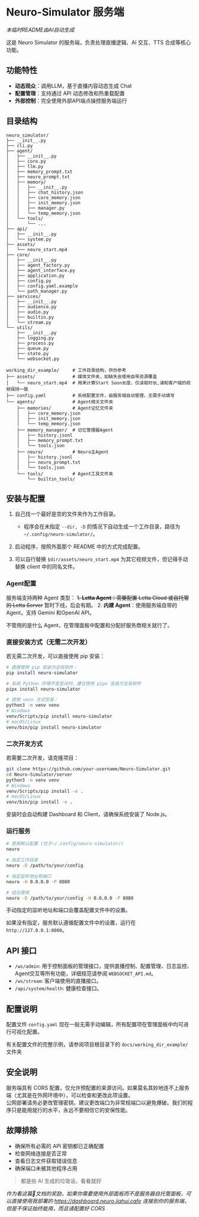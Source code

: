 # Neuro-Simulator 服务端

*本临时README由AI自动生成*

这是 Neuro Simulator 的服务端，负责处理直播逻辑、AI 交互、TTS 合成等核心功能。

## 功能特性

- **动态观众**：调用LLM，基于直播内容动态生成 Chat
- **配置管理**：支持通过 API 动态修改和热重载配置
- **外部控制**：完全使用外部API端点操控服务端运行

## 目录结构

``` main
neuro_simulator/
├── __init__.py
├── cli.py
├── agent/
│   ├── __init__.py
│   ├── core.py
│   ├── llm.py
│   ├── memory_prompt.txt
│   ├── neuro_prompt.txt
│   ├── memory/
│   │   ├── __init__.py
│   │   ├── chat_history.json
│   │   ├── core_memory.json
│   │   ├── init_memory.json
│   │   ├── manager.py
│   │   └── temp_memory.json
│   └── tools/
│       └── ...
├── api/
│   ├── __init__.py
│   └── system.py
├── assets/
│   └── neuro_start.mp4
├── core/
│   ├── __init__.py
│   ├── agent_factory.py
│   ├── agent_interface.py
│   ├── application.py
│   ├── config.py
│   ├── config.yaml.example
│   └── path_manager.py
├── services/
│   ├── __init__.py
│   ├── audience.py
│   ├── audio.py
│   ├── builtin.py
│   └── stream.py
└── utils/
    ├── __init__.py
    ├── logging.py
    ├── process.py
    ├── queue.py
    ├── state.py
    └── websocket.py
```

``` workin'dir
working_dir_example/     # 工作目录结构，供你参考
├── assets/              # 媒体文件夹，如缺失会使用自带资源覆盖
│   └── neuro_start.mp4  # 用来计算Start Soon长度，仅读取时长,请和客户端的视频保持一致
├── config.yaml          # 系统配置文件，由服务端自动管理，无需手动填写
└── agents/              # Agent相关文件夹
    ├── memories/        # Agent记忆文件夹
    │   ├── core_memory.json
    │   ├── init_memory.json
    │   └── temp_memory.json
    ├── memory_manager/  # 记忆管理器Agent
    │   ├── history.jsonl
    │   ├── memory_prompt.txt
    │   └── tools.json
    ├── neuro/           # Neuro主Agent
    │   ├── history.jsonl
    │   ├── neuro_prompt.txt
    │   └── tools.json
    └── tools/           # Agent工具文件夹
        └── builtin_tools/
```

## 安装与配置

1. 自己找一个最好是空的文件夹作为工作目录。
   - 程序会在未指定 `--dir, -D` 的情况下自动生成一个工作目录，路径为 `~/.config/neuro-simulator/`。
2. 启动程序，按照外面那个 README 中的方式完成配置。

3. 可以自行替换 `$dir/assets/neuro_start.mp4` 为其它视频文件，但记得手动替换 client 中的同名文件。

### Agent配置

服务端支持两种 Agent 类型：
~~1. **Letta Agent**：需要配置 Letta Cloud 或自托管的 Letta Server~~ 暂时下线，后会有期。
2. **内建 Agent**：使用服务端自带的 Agent，支持 Gemini 和OpenAI API。

不管用的是什么 Agent，在管理面板中配置和分配好服务商相关就行了。

### 直接安装方式（无需二次开发）

若无需二次开发，可以直接使用 pip 安装：
```bash
# 直接使用 pip 安装为全局软件：
pip install neuro-simulator
```

```bash
# 系统 Python 环境不宜变动时，建议使用 pipx 安装为全局软件
pipx install neuro-simulator
```

```bash
# 使用 venv 方式安装：
python3 -m venv venv
# Windows
venv/Scripts/pip install neuro-simulator
# macOS/Linux
venv/bin/pip install neuro-simulator
```

### 二次开发方式

若需要二次开发，请克隆项目：
```bash
git clone https://github.com/your-username/Neuro-Simulator.git
cd Neuro-Simulator/server
python3 -m venv venv
# Windows
venv/Scripts/pip install -e .
# macOS/Linux
venv/bin/pip install -e .
```
安装时会自动构建 Dashboard 和 Client，请确保系统安装了 Node.js。

### 运行服务

```bash
# 使用默认配置 (位于~/.config/neuro-simulator/)
neuro

# 指定工作目录
neuro -D /path/to/your/config

# 指定监听地址和端口
neuro -H 0.0.0.0 -P 8080

# 组合使用
neuro -D /path/to/your/config -H 0.0.0.0 -P 8080
```

手动指定的监听地址和端口会覆盖配置文件中的设置。

如果没有指定，服务默认遵循配置文件中的设置，运行在 `http://127.0.0.1:8000`。

## API 接口

- `/ws/admin`: 用于控制面板的管理接口，提供直播控制、配置管理、日志监控、Agent交互等所有功能，详细规范请参阅 `WEBSOCKET_API.md`。
- `/ws/stream`: 客户端使用的直播接口。
- `/api/system/health`: 健康检查接口。

## 配置说明

配置文件 `config.yaml` 现在一般无需手动编辑，所有配置项在管理面板中均可进行可视化配置。

有关配置文件的完整示例，请参阅项目根目录下的 `docs/working_dir_example/` 文件夹

## 安全说明

服务端具有 CORS 配置，仅允许预配置的来源访问。如果莫名其妙地连不上服务端（尤其是在外网环境中），可以检查和更改此项设置。  
公网部署请务必更改管理密钥，建议更改端口为非常规端口以避免爆破。我们的程序只是能用就行的水平，永远不要相信它的安保性能。

## 故障排除

- 确保所有必需的 API 密钥都已正确配置
- 检查网络连接是否正常
- 查看日志文件获取错误信息
- 确保端口未被其他程序占用

> 都是些 AI 生成的垃圾话，看看就好

*作为看这篇💩文档的奖励，如果你需要使用外部面板而不是服务器自托管面板，可以直接使用我部署的 https://dashboard.neuro.jiahui.cafe 连接到你的服务端，但是不保证始终能用，而且请配置好 CORS*
